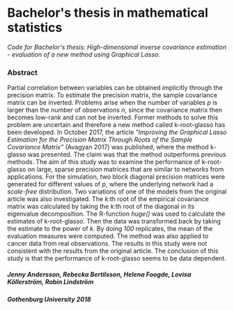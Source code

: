 # Bachelor's thesis in mathematical statistics

*Code for Bachelor's thesis: High-dimensional inverse covariance estimation - evaluation of a new method using Graphical Lasso.*

### Abstract

Partial correlation between variables can be obtained implicitly through the precision matrix. To estimate the precision matrix, the sample covariance matrix can be inverted. Problems arise when the number of variables *p* is larger than the number of observations *n*, since the covariance matrix then becomes low-rank and can not be inverted. Former methods to solve this problem are uncertain and therefore a new method called k-root-glasso has been developed. In October 2017, the article  *"Improving the Graphical Lasso Estimation for the Precision Matrix Through Roots of the Sample Covariance Matrix”* (Avagyan 2017) was published, where the method k-glasso was presented. The claim was that the method outperforms previous methods. The aim of this study was to examine the performance of k-root-glasso on large, sparse precision matrices that are similar to networks from applications. For the simulation, two block diagonal precision matrices were generated for different values of *p*, where the underlying network had a *scale-free* distribution. Two variations of one of the models from the original article was also investigated. The *k*:th root of the empirical covariance matrix was calculated by taking the *k*:th root of the diagonal in its eigenvalue decomposition. The R-function *huge()* was used to calculate the estimates of k-root-glasso. Then the data was transformed back by taking the estimate to the power of *k*. By doing *100* replicates, the mean of the evaluation measures were computed. The method was also applied to cancer data from real observations. The results in this study were not consistent with the results from the original article. The conclusion of this study is that the performance of k-root-glasso seems to be data dependent.




##### Jenny Andersson, Rebecka Bertilsson, Helena Foogde, Lovisa Köllerström, Robin Lindström
##### Gothenburg University 2018
